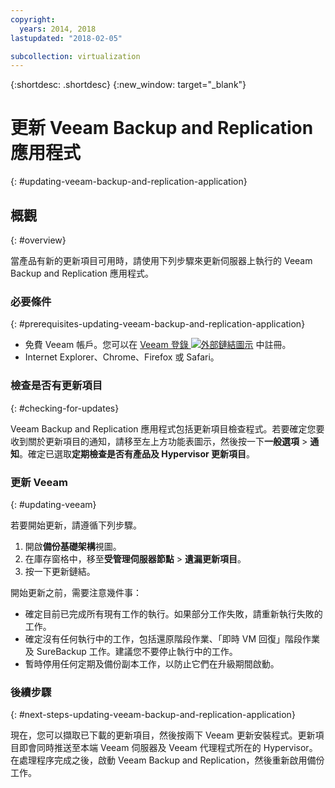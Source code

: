 ```yaml
---
copyright:
  years: 2014, 2018
lastupdated: "2018-02-05"

subcollection: virtualization
---
```


{:shortdesc: .shortdesc}
{:new_window: target="_blank"}

# 更新 Veeam Backup and Replication 應用程式
{: #updating-veeam-backup-and-replication-application}

## 概觀
{: #overview}

當產品有新的更新項目可用時，請使用下列步驟來更新伺服器上執行的 Veeam Backup and Replication 應用程式。

### 必要條件
{: #prerequisites-updating-veeam-backup-and-replication-application}

* 免費 Veeam 帳戶。您可以在 [Veeam 登錄 ![外部鏈結圖示](../../icons/launch-glyph.svg "外部鏈結圖示")](https://www.veeam.com/signin.html) 中註冊。
* Internet Explorer、Chrome、Firefox 或 Safari。

### 檢查是否有更新項目
{: #checking-for-updates}

Veeam Backup and Replication 應用程式包括更新項目檢查程式。若要確定您要收到關於更新項目的通知，請移至左上方功能表圖示，然後按一下**一般選項** > **通知**。確定已選取**定期檢查是否有產品及 Hypervisor 更新項目**。

### 更新 Veeam
{: #updating-veeam}

若要開始更新，請遵循下列步驟。
1. 開啟**備份基礎架構**視圖。
2. 在庫存窗格中，移至**受管理伺服器節點** > **遺漏更新項目**。
3. 按一下更新鏈結。

開始更新之前，需要注意幾件事：

* 確定目前已完成所有現有工作的執行。如果部分工作失敗，請重新執行失敗的工作。
* 確定沒有任何執行中的工作，包括還原階段作業、「即時 VM 回復」階段作業及 SureBackup 工作。建議您不要停止執行中的工作。
* 暫時停用任何定期及備份副本工作，以防止它們在升級期間啟動。

### 後續步驟
{: #next-steps-updating-veeam-backup-and-replication-application}

現在，您可以擷取已下載的更新項目，然後按兩下 Veeam 更新安裝程式。更新項目即會同時推送至本端 Veeam 伺服器及 Veeam 代理程式所在的 Hypervisor。在處理程序完成之後，啟動 Veeam Backup and Replication，然後重新啟用備份工作。
